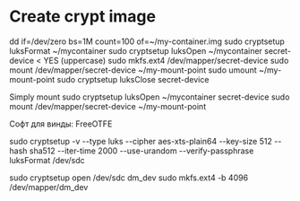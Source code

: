 Create crypt image
======================

dd if=/dev/zero bs=1M count=100 of=~/my-container.img
sudo cryptsetup luksFormat ~/mycontainer
sudo cryptsetup luksOpen ~/mycontainer secret-device < YES (uppercase)
sudo mkfs.ext4 /dev/mapper/secret-device
sudo mount /dev/mapper/secret-device ~/my-mount-point
sudo umount ~/my-mount-point
sudo cryptsetup luksClose secret-device

Simply mount 
sudo cryptsetup luksOpen ~/mycontainer secret-device
sudo mount /dev/mapper/secret-device ~/my-mount-point

Софт для винды: FreeOTFE

sudo cryptsetup -v --type luks --cipher aes-xts-plain64 --key-size 512 --hash sha512 --iter-time 2000 --use-urandom --verify-passphrase luksFormat /dev/sdc

sudo cryptsetup open /dev/sdc dm_dev
sudo mkfs.ext4 -b 4096 /dev/mapper/dm_dev

